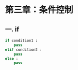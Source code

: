 # 第三章：条件控制

## 一. if
```python
if condition1 :
    pass
elif condition2 :
    pass
else :
    pass
```







<comment/>